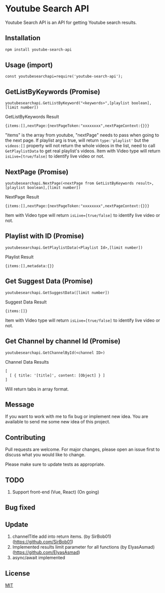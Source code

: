 # Youtube Search API

Youtube Search API is an API for getting Youtube search results.

## Installation

```bash
npm install youtube-search-api
```

## Usage (import)

```node
const youtubesearchapi=require('youtube-search-api');
```
## GetListByKeywords (Promise)
```node
youtubesearchapi.GetListByKeyword("<keywords>",[playlist boolean],[limit number])
```
GetListByKeywords Result
```node
{items:[],nextPage:{nextPageToken:"xxxxxxxx",nextPageContext:{}}}
```
"items" is the array from youtube, "nextPage" needs to pass when going to the next page. If playlist arg is true, will return ```type:'playlist'``` but the ```videos:[]``` property will not return the whole videos in the list, need to call ```GetPlaylistData``` to get real playlist's videos. Item with Video type will return ```isLive=[true/false]``` to identify live video or not.
## NextPage (Promise)
```node
youtubesearchapi.NextPage(<nextPage from GetListByKeywords result>,[playlist boolean],[limit number])
```
NextPage Result
```node
{items:[],nextPage:{nextPageToken:"xxxxxxxx",nextPageContext:{}}}
```
Item with Video type will return ```isLive=[true/false]``` to identify live video or not.

## Playlist with ID (Promise)
```node
youtubesearchapi.GetPlaylistData(<Playlist Id>,[limit number])
```
Playlist Result
```node
{items:[],metadata:{}}
```

## Get Suggest Data (Promise)
```node
youtubesearchapi.GetSuggestData([limit number])
```
Suggest Data Result
```node
{items:[]}
```
Item with Video type will return ```isLive=[true/false]``` to identify live video or not.

## Get Channel by channel Id (Promise)
```node
youtubesearchapi.GetChannelById(<channel ID>)
```
Channel Data Results
```node
[
  [ { title: '[title]', content: [Object] } ]
]
```
Will return tabs in array format.

## Message
If you want to work with me to fix bug or implement new idea. You are available to send me some new idea of this project.

## Contributing
Pull requests are welcome. For major changes, please open an issue first to discuss what you would like to change.

Please make sure to update tests as appropriate.

## TODO
1. Support front-end (Vue, React) (On going)

## Bug fixed

## Update
1. channelTitle add into return items. (by SirBob01) (https://github.com/SirBob01)
2. Implemented results limit parameter for all functions (by ElyasAsmad) (https://github.com/ElyasAsmad)
3. async/await implemented


## License
[MIT](https://choosealicense.com/licenses/mit/)